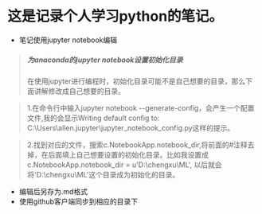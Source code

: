 # 这是记录个人学习python的笔记。

- 笔记使用jupyter notebook编辑
> ##### 为anaconda的jupyter notebook设置初始化目录     
> 在使用jupyter进行编程时，初始化目录可能不是自己想要的目录，那么下面讲解修改成自己想要的目录。

> 1.在命令行中输入jupyter notebook --generate-config，会产生一个配置文件,我的会显示Writing default config to: C:\Users\allen\.jupyter\jupyter_notebook_config.py这样的提示。   
  
> 2.找到对应的文件，搜索c.NotebookApp.notebook_dir,将前面的#注释去掉，在后面填上自己想要设置的初始化目录。比如我设置成c.NotebookApp.notebook_dir = u'D:\chengxu\ML', 以后就会将'D:\chengxu\ML'这个目录成为初始化的目录。
  
- 编辑后另存为.md格式
- 使用github客户端同步到相应的目录下
